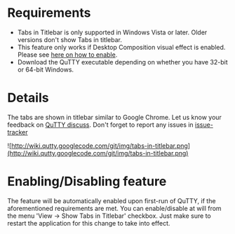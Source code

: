 # Requirements #

  * Tabs in Titlebar is only supported in Windows Vista or later. Older versions don't show Tabs in titlebar.
  * This feature only works if Desktop Composition visual effect is enabled. Please see [here on how to enable](http://www.sevenforums.com/tutorials/127411-desktop-composition-enable-disable.html).
  * Download the QuTTY executable depending on whether you have 32-bit or 64-bit Windows.

# Details #
The tabs are shown in titlebar similar to Google Chrome. Let us know your feedback on [QuTTY discuss](http://groups.google.com/group/qutty-discuss). Don't forget to report any issues in [issue-tracker](http://code.google.com/p/qutty/issues/list)

![http://wiki.qutty.googlecode.com/git/img/tabs-in-titlebar.png](http://wiki.qutty.googlecode.com/git/img/tabs-in-titlebar.png)

# Enabling/Disabling feature #
The feature will be automatically enabled upon first-run of QuTTY, if the aforementioned requirements are met.
You can enable/disable at will from the menu 'View -> Show Tabs in Titlebar' checkbox. Just make sure to restart the application for this change to take into effect.